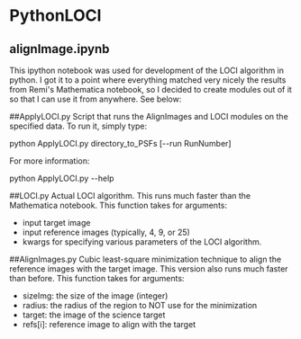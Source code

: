 # PythonLOCI


## alignImage.ipynb
This ipython notebook was used for development of the LOCI algorithm in
python. I got it to a point where everything matched very nicely the results
from Remi's Mathematica notebook, so I decided to create modules out of it so
that I can use it from anywhere. See below:

##ApplyLOCI.py
Script that runs the AlignImages and LOCI modules on the specified data. 
To run it, simply type:

python ApplyLOCI.py directory_to_PSFs [--run RunNumber]

For more information:

python ApplyLOCI.py --help



##LOCI.py
Actual LOCI algorithm. This runs much faster than the Mathematica notebook.
This function takes for arguments:
 * input target image
 * input reference images (typically, 4, 9, or 25)
 * kwargs for specifying various parameters of the LOCI algorithm.



##AlignImages.py
Cubic least-square minimization technique to align the reference images with the
target image. This version also runs much faster than before.
This function takes for arguments:
 * sizeImg: the size of the image (integer)
 * radius: the radius of the region to NOT use for the minimization
 * target: the image of the science target
 * refs[i]: reference image to align with the target
